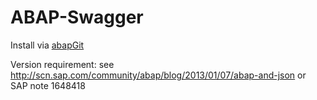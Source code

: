 # ABAP-Swagger

Install via [abapGit](http://www.abapgit.org)

Version requirement: see http://scn.sap.com/community/abap/blog/2013/01/07/abap-and-json or SAP note 1648418
